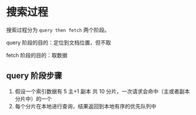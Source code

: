 # 搜索过程

搜索过程分为 `query then fetch` 两个阶段。

query 阶段的目的：定位到文档位置，但不取

fetch 阶段的目的：取数据

## query 阶段步骤

1. 假设一个索引数据有 5 主+1 副本 共 10 分片，一次请求会命中（主或者副本分片中）的一个
2. 每个分片在本地进行查询，结果返回到本地有序的优先队列中